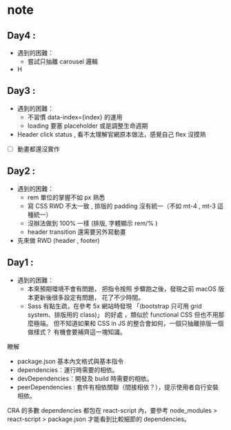 # note 


## Day4 :
- 遇到的困難：
  - 嘗試只抽離 carousel 邏輯
- H


## Day3 :
- 遇到的困難：
  - 不習慣 data-index={index} 的運用
  - loading 要塞 placeholder 或是調整生命週期
- Header click status , 看不太理解官網原本做法，感覺自己 flex 沒摸熟
- [ ] 動畫都還沒實作


## Day2 :
- 遇到的困難：
  - rem 單位的掌握不如 px 熟悉 
  - 寫 CSS RWD 不太一致 , 排版的 padding 沒有統一（不如 mt-4 , mt-3 這種統一） 
  - 沒辦法做到 100% 一樣 (排版, 字體顯示 rem/% )
  - header transition 還需要另外寫動畫    
- 先來做 RWD (header , footer)


## Day1 :
- 遇到的困難：
  - 本來預期環境不會有問題，
    把指令按照 步驟跑之後，發現之前 macOS 版本更新後很多設定有問題，
    花了不少時間。
  - Sass 有點生疏，在參考 5x 網站時發現 「(bootstrap 只可用 grid system、排版用的 class)」 的好處 ，類似於 functional CSS 但也不用那麼極端。 但不知道如果和 CSS in JS 的整合會如何，一個只抽離排版一個做樣式？
    有機會要補齊這一塊知識。


瞭解 
- package.json 基本內文格式與基本指令
- dependencies：運行時需要的相依。
- devDependencies：開發及 build 時需要的相依。
- peerDependencies : 套件有相依關聯（間接相依？），提示使用者自行安裝相依。

CRA 的多數 dependencies 都包在 react-script 內，要參考 node_modules > react-script > package.json 才能看到比較細節的 dependencies。

